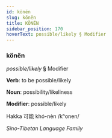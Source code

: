 ```yaml
---
id: könën
slug: könën
title: KÖNËN
sidebar_position: 170
hoverText: possible/likely § Modifier
---
```


### könën

*possible/likely* **§** Modifier

**Verb**: to be possible/likely

**Noun**: possibility/likeliness

**Modifier**: possible/likely

Hakka 可能 khó-nèn /kʰonen/

*Sino-Tibetan Language Family*